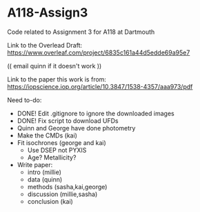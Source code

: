 # A118-Assign3
Code related to Assignment 3 for A118 at Dartmouth

Link to the Overlead Draft:
https://www.overleaf.com/project/6835c161a44d5edde69a95e7

(( email quinn if it doesn't work ))

Link to the paper this work is from:
https://iopscience.iop.org/article/10.3847/1538-4357/aaa973/pdf

Need to-do:
- DONE!  Edit .gitignore to ignore the downloaded images
- DONE!  Fix script to download UFDs
- Quinn and George have done photometry
- Make the CMDs (kai)
- Fit isochrones (george and kai)
    - Use DSEP not PYXIS
    - Age? Metallicity?
- Write paper:
    - intro (millie)
    - data (quinn)
    - methods (sasha,kai,george)
    - discussion (millie,sasha)
    - conclusion (kai)





